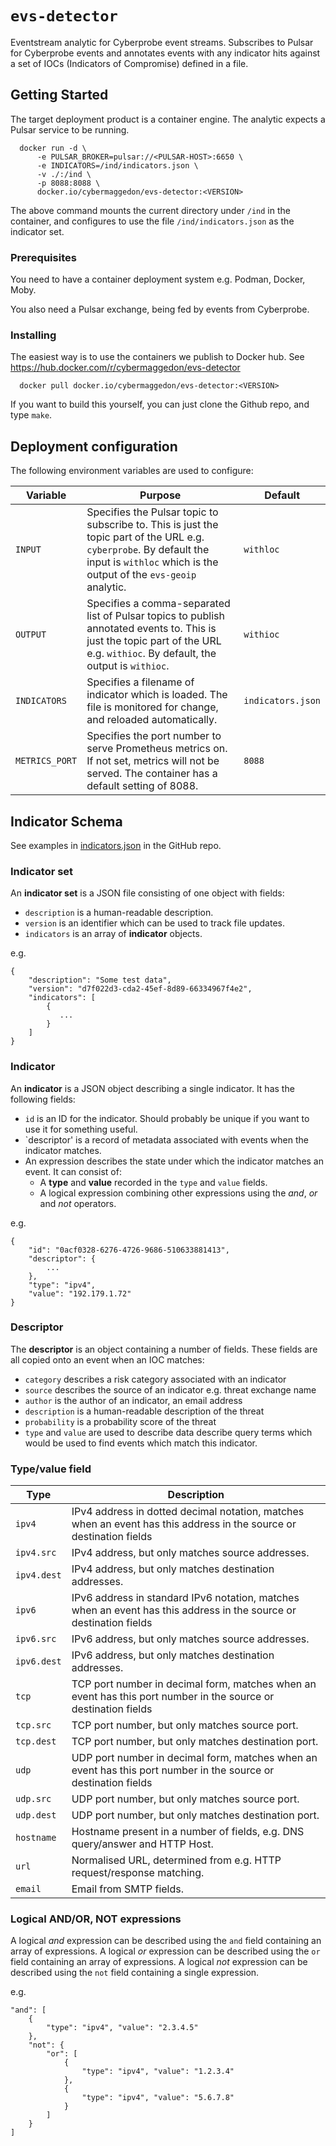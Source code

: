 # `evs-detector`

Eventstream analytic for Cyberprobe event streams.  Subscribes to Pulsar
for Cyberprobe events and annotates events with any indicator hits against
a set of IOCs (Indicators of Compromise) defined in a file.

## Getting Started

The target deployment product is a container engine.  The analytic expects
a Pulsar service to be running.

```
  docker run -d \
      -e PULSAR_BROKER=pulsar://<PULSAR-HOST>:6650 \
      -e INDICATORS=/ind/indicators.json \
      -v ./:/ind \
      -p 8088:8088 \
      docker.io/cybermaggedon/evs-detector:<VERSION>
```

The above command mounts the current directory under `/ind` in the container,
and configures to use the file `/ind/indicators.json` as the indicator set.

### Prerequisites

You need to have a container deployment system e.g. Podman, Docker, Moby.

You also need a Pulsar exchange, being fed by events from Cyberprobe.

### Installing

The easiest way is to use the containers we publish to Docker hub.
See https://hub.docker.com/r/cybermaggedon/evs-detector

```
  docker pull docker.io/cybermaggedon/evs-detector:<VERSION>
```

If you want to build this yourself, you can just clone the Github repo,
and type `make`.

## Deployment configuration

The following environment variables are used to configure:

| Variable | Purpose | Default |
|----------|---------|---------|
| `INPUT` | Specifies the Pulsar topic to subscribe to.  This is just the topic part of the URL e.g. `cyberprobe`. By default the input is `withloc` which is the output  of the `evs-geoip` analytic. | `withloc` |
| `OUTPUT` | Specifies a comma-separated list of Pulsar topics to publish annotated events to.  This is just the topic part of the URL e.g. `withioc`. By default, the output is `withioc`. | `withioc` |
| `INDICATORS` | Specifies a filename of indicator which is loaded.  The file is monitored for change, and reloaded automatically. | `indicators.json` |
| `METRICS_PORT` | Specifies the port number to serve Prometheus metrics on.  If not set, metrics will not be served. The container has a default setting of 8088. | `8088` |

## Indicator Schema

See examples in [indicators.json](indicators.json) in the GitHub repo.

### Indicator set

An **indicator set** is a JSON file consisting of one object with fields:
- `description` is a human-readable description.
- `version` is an identifier which can be used to track file updates.
- `indicators` is an array of **indicator** objects.

e.g.

```
{
    "description": "Some test data",
    "version": "d7f022d3-cda2-45ef-8d89-66334967f4e2",
    "indicators": [
        {
           ...
        }
    ]
}
```

### Indicator

An **indicator** is a JSON object describing  a single indicator.  It has
the following fields:

- `id` is an ID for the indicator.  Should probably be unique if you want to
  use it for something useful.
- `descriptor' is a record of metadata associated with events when the
  indicator matches.
- An expression describes the state under which the indicator matches an
  event.  It can consist of:
  - A **type** and **value** recorded in the `type` and `value` fields.
  - A logical expression combining other expressions using the _and_, _or_
    and _not_ operators.

e.g.

```
{
    "id": "0acf0328-6276-4726-9686-510633881413",
    "descriptor": {
        ...
    },
    "type": "ipv4",
    "value": "192.179.1.72"
}
```

### Descriptor

The **descriptor** is an object containing a number of fields.  These fields
are all copied onto an event when an IOC matches:

- `category` describes a risk category associated with an indicator
- `source` describes the source of an indicator e.g. threat exchange name
- `author` is the author of an indicator, an email address
- `description` is a human-readable description of the threat
- `probability` is a probability score of the threat
- `type` and `value` are used to describe data describe query terms which
  would be used to find events which match this indicator.

### Type/value field

| Type      |    Description                                |
|-----------|-----------------------------------------------|
|`ipv4`     | IPv4 address in dotted decimal notation, matches when an event has this address in the source or destination fields |
|`ipv4.src` | IPv4 address, but only matches source addresses. |
|`ipv4.dest` | IPv4 address, but only matches destination addresses. |
|`ipv6`     | IPv6 address in standard IPv6 notation, matches when an event has this address in the source or destination fields |
|`ipv6.src` | IPv6 address, but only matches source addresses. |
|`ipv6.dest` | IPv6 address, but only matches destination addresses. |
|`tcp`     | TCP port number in decimal form, matches when an event has this port number in the source or destination fields |
|`tcp.src` | TCP port number, but only matches source port. |
|`tcp.dest` | TCP port number, but only matches destination port. |
|`udp`     | UDP port number in decimal form, matches when an event has this port number in the source or destination fields |
|`udp.src` | UDP port number, but only matches source port. |
|`udp.dest` | UDP port number, but only matches destination port. |
|`hostname` | Hostname present in a number of fields, e.g. DNS query/answer and HTTP Host. |
|`url` | Normalised URL, determined from e.g. HTTP request/response matching. |
|`email` | Email from SMTP fields. |

### Logical AND/OR, NOT expressions

A logical _and_ expression can be described using the `and` field containing
an array of expressions.  A logical _or_ expression can be described using the
`or` field containing an array of expressions.  A logical _not_ expression
can be described using the `not` field containing a single expression.

e.g. 

```
"and": [
    {
        "type": "ipv4", "value": "2.3.4.5"
    },
    "not": {
        "or": [
            {
                "type": "ipv4", "value": "1.2.3.4"
            },
            {
                "type": "ipv4", "value": "5.6.7.8"
            }
        ]
    }
]
```

